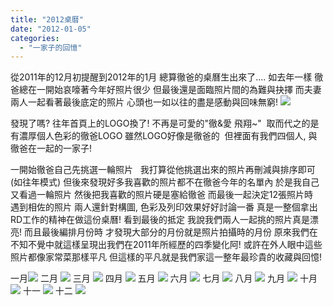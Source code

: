 ```yaml
---
title: "2012桌曆"
date: "2012-01-05"
categories: 
  - "一家子的回憶"
---
```


從2011年的12月初提醒到2012年的1月 總算徹爸的桌曆生出來了.... 如去年一樣 徹爸總在一開始哀嚎著今年好照片很少 但最後還是面臨照片間的為難與抉擇 而夫妻兩人一起看著最後底定的照片 心頭也一如以往的盡是感動與回味無窮! ![](images/6638261139_7aece16027.jpg) 

發現了嗎? 往年首頁上的LOGO換了! 不再是可愛的"徹&愛 飛翔~"  取而代之的是有濃厚個人色彩的徹爸LOGO 雖然LOGO好像是徹爸的  但裡面有我們四個人, 與徹爸在一起的一家子!

一開始徹爸自己先挑選一輪照片   我打算從他挑選出來的照片再刪減與排序即可(如往年模式) 但後來發現好多我喜歡的照片都不在徹爸今年的名單內 於是我自己又看過一輪照片 然後把我喜歡的照片硬是塞給徹爸 而最後一起決定12張照片時  遇到相佐的照片 兩人還針對構圖, 色彩及列印效果好好討論一番 真是一整個拿出RD工作的精神在做這份桌曆! 看到最後的抵定 我說我們兩人一起挑的照片真是漂亮! 而且最後編排月份時 才發現大部分的月份就是照片拍攝時的月份 原來我們在不知不覺中就這樣呈現出我們在2011年所經歷的四季變化阿! 或許在外人眼中這些照片都像家常菜那樣平凡 但這樣的平凡就是我們家這一整年最珍貴的收藏與回憶!

一月![](images/6638261007_7bdb2a7773.jpg) 二月 ![](images/6638260741_34c4f7fe0a.jpg) 三月 ![](images/6638260539_c4d2e5e7d0.jpg) 四月 ![](images/6638260239_9a4542005b.jpg) 五月 ![](images/6638260019_b54a5560f0.jpg) 六月 ![](images/6638259819_c17a31c388.jpg) 七月 ![](images/6638259655_2ae82f22bf.jpg) 八月 ![](images/6638259275_125902ef8a.jpg) 九月 ![](images/6638259099_44d233bdc6.jpg) 十月 ![](images/6638258885_4a84a1beba.jpg) 十一 ![](images/6638258725_a8b9956c35.jpg) 十二 ![](images/6638258517_4f24b19654.jpg)
